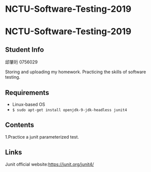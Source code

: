 # NCTU-Software-Testing-2019
# NCTU-Software-Testing-2019

## Student Info
邱肇珩
0756029

Storing and uploading my homework.
Practicing the skills of software testing.

## Requirements
* Linux-based OS
* `$ sudo apt-get install openjdk-9-jdk-headless junit4`

## Contents
1.Practice a junit parameterized test.

## Links
Junit official website:https://junit.org/junit4/
